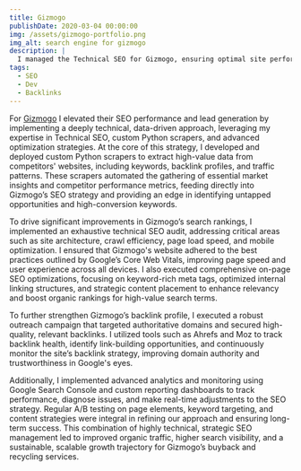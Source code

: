 ```yaml
---
title: Gizmogo
publishDate: 2020-03-04 00:00:00
img: /assets/gizmogo-portfolio.png
img_alt: search engine for gizmogo
description: |
  I managed the Technical SEO for Gizmogo, ensuring optimal site performance and search visibility. By implementing advanced SEO strategies, optimizing site architecture, and conducting in-depth keyword analysis, I enhanced Gizmogo’s online presence. Additionally, I integrated custom solutions to track and improve key SEO metrics, driving increased organic traffic and improving search rankings.
tags:
  - SEO
  - Dev
  - Backlinks
---
```


For <a href="https://Gizmogo.com">Gizmogo</a> I elevated their SEO performance and lead generation by implementing a deeply technical, data-driven approach, leveraging my expertise in Technical SEO, custom Python scrapers, and advanced optimization strategies. At the core of this strategy, I developed and deployed custom Python scrapers to extract high-value data from competitors' websites, including keywords, backlink profiles, and traffic patterns. These scrapers automated the gathering of essential market insights and competitor performance metrics, feeding directly into Gizmogo’s SEO strategy and providing an edge in identifying untapped opportunities and high-conversion keywords.

To drive significant improvements in Gizmogo’s search rankings, I implemented an exhaustive technical SEO audit, addressing critical areas such as site architecture, crawl efficiency, page load speed, and mobile optimization. I ensured that Gizmogo's website adhered to the best practices outlined by Google’s Core Web Vitals, improving page speed and user experience across all devices. I also executed comprehensive on-page SEO optimizations, focusing on keyword-rich meta tags, optimized internal linking structures, and strategic content placement to enhance relevancy and boost organic rankings for high-value search terms.

To further strengthen Gizmogo’s backlink profile, I executed a robust outreach campaign that targeted authoritative domains and secured high-quality, relevant backlinks. I utilized tools such as Ahrefs and Moz to track backlink health, identify link-building opportunities, and continuously monitor the site’s backlink strategy, improving domain authority and trustworthiness in Google's eyes.

Additionally, I implemented advanced analytics and monitoring using Google Search Console and custom reporting dashboards to track performance, diagnose issues, and make real-time adjustments to the SEO strategy. Regular A/B testing on page elements, keyword targeting, and content strategies were integral in refining our approach and ensuring long-term success. This combination of highly technical, strategic SEO management led to improved organic traffic, higher search visibility, and a sustainable, scalable growth trajectory for Gizmogo’s buyback and recycling services.